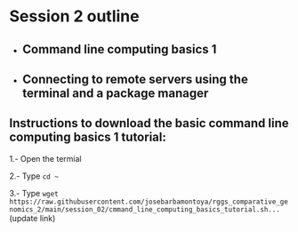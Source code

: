 # Session 2 outline

* ## Command line computing basics 1
* ## Connecting to remote servers using the terminal and a package manager

## Instructions to download the basic command line computing basics 1 tutorial:
1.- Open the termial
  
2.- Type `cd ~`
  
3.- Type `wget https://raw.githubusercontent.com/josebarbamontoya/rggs_comparative_genomics_2/main/session_02/cmmand_line_computing_basics_tutorial.sh...` (update link)


